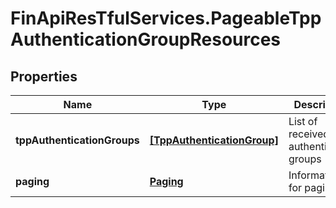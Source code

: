 # FinApiResTfulServices.PageableTppAuthenticationGroupResources

## Properties
Name | Type | Description | Notes
------------ | ------------- | ------------- | -------------
**tppAuthenticationGroups** | [**[TppAuthenticationGroup]**](TppAuthenticationGroup.md) | List of received TPP authentication groups | 
**paging** | [**Paging**](Paging.md) | Information for pagination | 



